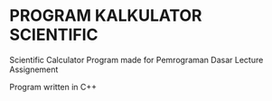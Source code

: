 # PROGRAM KALKULATOR SCIENTIFIC

Scientific Calculator Program made for Pemrograman Dasar Lecture Assignement

Program written in C++
